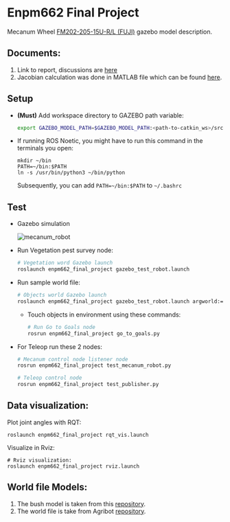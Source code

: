 # Enpm662 Final Project

Mecanum Wheel [FM202-205-15U-R/L (FUJI)](http://www.fuji-bearing.com/japanese/products/conveyor/conveyor0408.html)
gazebo model description.

## Documents:
1. Link to report, discussions are [here](https://drive.google.com/drive/folders/1Rp32GsWSPNQBrzzu0iJeZsF_Ti1MLDRo?usp=sharing)
2. Jacobian calculation was done in MATLAB file which can be found [here](assets/).
## Setup
 - **(Must)** Add workspace directory to GAZEBO path variable:
    ```bash
    export GAZEBO_MODEL_PATH=$GAZEBO_MODEL_PATH:<path-to-catkin_ws>/src
    ```

 - If running ROS Noetic, you might have to run this command in the terminals you open:
    ```
    mkdir ~/bin
    PATH=~/bin:$PATH
    ln -s /usr/bin/python3 ~/bin/python
    ```
    Subsequently, you can add `PATH=~/bin:$PATH` to `~/.bashrc`

## Test

- Gazebo simulation

  ![mecanum_robot]()


- Run Vegetation pest survey node:
  ``` bash
  # Vegetation word Gazebo launch
  roslaunch enpm662_final_project gazebo_test_robot.launch
  ```

- Run sample world file:
  ```bash
  # Objects world Gazebo launch
  roslaunch enpm662_final_project gazebo_test_robot.launch argworld:=objects
  ```
  - Touch objects in environment using these commands:
    ```bash
    # Run Go to Goals node
    rosrun enpm662_final_project go_to_goals.py
    ```

- For Teleop run these 2 nodes:
  ```bash
  # Mecanum control node listener node
  rosrun enpm662_final_project test_mecanum_robot.py
  ```

  ```bash
  # Teleop control node
  rosrun enpm662_final_project test_publisher.py
  ```

## Data visualization:
Plot joint angles with RQT:
```
roslaunch enpm662_final_project rqt_vis.launch  
```

Visualize in Rviz:
```
# Rviz visualization:
roslaunch enpm662_final_project rviz.launch
```

## World file Models:
1. The bush model is taken from this [repository](https://github.com/kubja/gazebo-vegetation).
2. The world file is take from Agribot [repository](https://github.com/PRBonn/agribot).